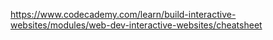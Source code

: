 https://www.codecademy.com/learn/build-interactive-websites/modules/web-dev-interactive-websites/cheatsheet